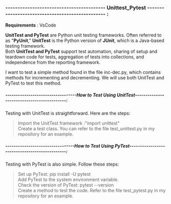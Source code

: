 ### ----------------------------------------- Unittest_Pytest ------------------------------------------------ :
**Requirements** : VsCode <br>


**UnitTest and PyTest** are Python unit testing frameworks. Often referred to as "**PyUnit**," **UnitTest** is the Python version of **JUnit**, which is a Java-based testing framework.<br>
Both **UnitTest and PyTest** support test automation, sharing of setup and teardown code for tests, aggregation of tests into collections, and independence from the reporting framework.<br>

I want to test a simple method found in the file inc-dec.py, which contains methods for incrementing and decrementing. We will use both UnitTest and PyTest to test this method.<br>
##### ----------------------------------How to Test Using UnitTest-------------------------------------------:<br>
Testing with UnitTest is straightforward. Here are the steps:<br>
> Import the UnitTest framework :"import unittest"<br>
> Create a test class. You can refer to the file test_unittest.py in my repository for an example.<br>

##### ---------------------------------How to Test Using PyTest----------------------------------------------:<br>
Testing with PyTest is also simple. Follow these steps:<br>
> Set up PyTest: pip install -U pytest<br>
> Add PyTest to the system environment variable.<br>
> Check the version of PyTest: pytest --version<br>
> Create a method to test the code. Refer to the file test_pytest.py in my repository for an example.<br>
